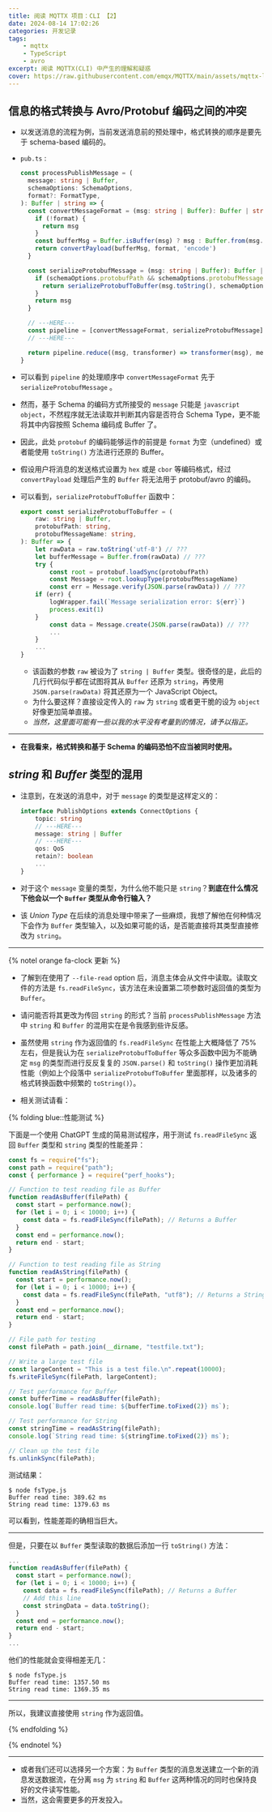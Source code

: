```yaml
---
title: 阅读 MQTTX 项目：CLI 【2】
date: 2024-08-14 17:02:26
categories: 开发记录
tags:
    - mqttx
    - TypeScript
    - avro
excerpt: 阅读 MQTTX(CLI) 中产生的理解和疑惑
cover: https://raw.githubusercontent.com/emqx/MQTTX/main/assets/mqttx-logo.png
---
```


## 信息的格式转换与 Avro/Protobuf 编码之间的冲突

-   以发送消息的流程为例，当前发送消息前的预处理中，格式转换的顺序是要先于 schema-based 编码的。

-   `pub.ts` :

    ```TypeScript
    const processPublishMessage = (
      message: string | Buffer,
      schemaOptions: SchemaOptions,
      format?: FormatType,
    ): Buffer | string => {
      const convertMessageFormat = (msg: string | Buffer): Buffer | string => {
        if (!format) {
          return msg
        }
        const bufferMsg = Buffer.isBuffer(msg) ? msg : Buffer.from(msg.toString())
        return convertPayload(bufferMsg, format, 'encode')
      }

      const serializeProtobufMessage = (msg: string | Buffer): Buffer | string => {
        if (schemaOptions.protobufPath && schemaOptions.protobufMessageName) {
          return serializeProtobufToBuffer(msg.toString(), schemaOptions.protobufPath, schemaOptions.protobufMessageName)
        }
        return msg
      }

      // ---HERE---
      const pipeline = [convertMessageFormat, serializeProtobufMessage]
      // ---HERE---

      return pipeline.reduce((msg, transformer) => transformer(msg), message) as Buffer
    }
    ```

-   可以看到 `pipeline` 的处理顺序中 `convertMessageFormat` 先于 `serializeProtobufMessage` 。

-   然而，基于 Schema 的编码方式所接受的 `message` 只能是 `javascript object`，不然程序就无法读取并判断其内容是否符合 Schema Type，更不能将其中内容按照 Schema 编码成 Buffer 了。
-   因此，此处 `protobuf` 的编码能够运作的前提是 `format` 为空（undefined）或者能使用 `toString()` 方法进行还原的 Buffer。

-   假设用户将消息的发送格式设置为 `hex` 或是 `cbor` 等编码格式，经过 `convertPayload` 处理后产生的 `Buffer` 将无法用于 protobuf/avro 的编码。

-   可以看到，`serializeProtobufToBuffer` 函数中：

    ```TypeScript
    export const serializeProtobufToBuffer = (
        raw: string | Buffer,
        protobufPath: string,
        protobufMessageName: string,
    ): Buffer => {
        let rawData = raw.toString('utf-8') // ???
        let bufferMessage = Buffer.from(rawData) // ???
        try {
            const root = protobuf.loadSync(protobufPath)
            const Message = root.lookupType(protobufMessageName)
            const err = Message.verify(JSON.parse(rawData)) // ???
        if (err) {
            logWrapper.fail(`Message serialization error: ${err}`)
            process.exit(1)
        }
            const data = Message.create(JSON.parse(rawData)) // ???
            ...
        }
        ...
    }
    ```

    -   该函数的参数 `raw` 被设为了 `string | Buffer` 类型。很奇怪的是，此后的几行代码似乎都在试图将其从 `Buffer` 还原为 `string`，再使用 `JSON.parse(rawData)` 将其还原为一个 JavaScript Object。
    -   为什么要这样？直接设定传入的 `raw` 为 `string` 或者更干脆的设为 `object` 好像更加简单直接。
    -   _当然，这里面可能有一些以我的水平没有考量到的情况，请予以指正。_

---

-   **在我看来，格式转换和基于 Schema 的编码恐怕不应当被同时使用。**

## _string_ 和 _Buffer_ 类型的混用

-   注意到，在发送的消息中，对于 `message` 的类型是这样定义的：

    ```TypeScript
    interface PublishOptions extends ConnectOptions {
        topic: string
        // ---HERE---
        message: string | Buffer
        // ---HERE---
        qos: QoS
        retain?: boolean
        ...
    }
    ```

-   对于这个 `message` 变量的类型，为什么他不能只是 `string`？**到底在什么情况下他会以一个 `Buffer` 类型从命令行输入？**
-   该 _Union Type_ 在后续的消息处理中带来了一些麻烦，我想了解他在何种情况下会作为 `Buffer` 类型输入，以及如果可能的话，是否能直接将其类型直接修改为 `string`。

---

{% notel orange fa-clock 更新 %}

-   了解到在使用了 `--file-read` option 后，消息主体会从文件中读取。读取文件的方法是 `fs.readFileSync`，该方法在未设置第二项参数时返回值的类型为 `Buffer`。
-   请问能否将其更改为传回 `string` 的形式？当前 `processPublishMessage` 方法中 `string` 和 `Buffer` 的混用实在是令我感到些许反感。

-   虽然使用 `string` 作为返回值的 `fs.readFileSync` 在性能上大概降低了 75% 左右，但是我认为在 `serializeProtobufToBuffer` 等众多函数中因为不能确定 `msg` 的类型而进行反反复复的 `JSON.parse()` 和 `toString()` 操作更加消耗性能（例如上个段落中 `serializeProtobufToBuffer` 里面那样，以及诸多的格式转换函数中频繁的 `toString()`）。

-   相关测试请看：

{% folding blue::性能测试 %}

下面是一个使用 ChatGPT 生成的简易测试程序，用于测试 `fs.readFileSync` 返回 `Buffer` 类型和 `string` 类型的性能差异：

```TypeScript
const fs = require("fs");
const path = require("path");
const { performance } = require("perf_hooks");

// Function to test reading file as Buffer
function readAsBuffer(filePath) {
  const start = performance.now();
  for (let i = 0; i < 10000; i++) {
    const data = fs.readFileSync(filePath); // Returns a Buffer
  }
  const end = performance.now();
  return end - start;
}

// Function to test reading file as String
function readAsString(filePath) {
  const start = performance.now();
  for (let i = 0; i < 10000; i++) {
    const data = fs.readFileSync(filePath, "utf8"); // Returns a String
  }
  const end = performance.now();
  return end - start;
}

// File path for testing
const filePath = path.join(__dirname, "testfile.txt");

// Write a large test file
const largeContent = "This is a test file.\n".repeat(10000);
fs.writeFileSync(filePath, largeContent);

// Test performance for Buffer
const bufferTime = readAsBuffer(filePath);
console.log(`Buffer read time: ${bufferTime.toFixed(2)} ms`);

// Test performance for String
const stringTime = readAsString(filePath);
console.log(`String read time: ${stringTime.toFixed(2)} ms`);

// Clean up the test file
fs.unlinkSync(filePath);
```

测试结果：

```plaintext
$ node fsType.js
Buffer read time: 389.62 ms
String read time: 1379.63 ms
```

可以看到，性能差距的确相当巨大。

---

但是，只要在以 `Buffer` 类型读取的数据后添加一行 `toString()` 方法：

```TypeScript
...
function readAsBuffer(filePath) {
  const start = performance.now();
  for (let i = 0; i < 10000; i++) {
    const data = fs.readFileSync(filePath); // Returns a Buffer
    // Add this line
    const stringData = data.toString();
  }
  const end = performance.now();
  return end - start;
}
...
```

他们的性能就会变得相差无几：

```plaintext
$ node fsType.js
Buffer read time: 1357.50 ms
String read time: 1369.35 ms
```

---

所以，我建议直接使用 `string` 作为返回值。

{% endfolding %}

{% endnotel %}

---

-   或者我们还可以选择另一个方案：为 `Buffer` 类型的消息发送建立一个新的消息发送数据流，在分离 `msg` 为 `string` 和 `Buffer` 这两种情况的同时也保持良好的文件读写性能。
-   当然，这会需要更多的开发投入。

